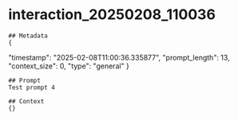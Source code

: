 # interaction_20250208_110036

    ## Metadata
    {
  "timestamp": "2025-02-08T11:00:36.335877",
  "prompt_length": 13,
  "context_size": 0,
  "type": "general"
}

    ## Prompt
    Test prompt 4

    ## Context
    {}
    